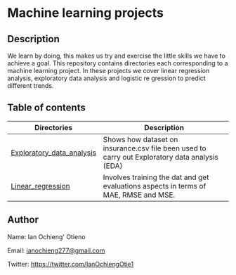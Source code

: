 # Machine learning projects

## Description

We learn by doing, this makes us try and exercise the little skills we have to achieve a goal.
This repository contains directories each corresponding to a machine learning project.
In these projects we cover linear regression analysis, exploratory data analysis and logistic re    gression to predict different trends.

## Table of contents
Directories | Description
----------- | -----------
[Exploratory_data_analysis](./Exploratory_data_analysis) | Shows how dataset on insurance.csv file been used to carry out  Exploratory data analysis (EDA)
[Linear_regression](./Linear_regression) | Involves training the dat and get evaluations aspects in terms of MAE, RMSE and MSE.

## Author

Name: Ian Ochieng' Otieno

Email: ianochieng277@gmail.com

Twitter: https://twitter.com/IanOchiengOtie1
